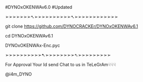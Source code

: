 #DYNOxOKENWAv6.0
#Updated

➢➢➢➢➢➢➢➴➢➢➢➢➢➢➢➢➢➢➴➢➢➢➢➢➢➢➢➢➢➢➢


git clone https://github.com/DYNOCRACKEr/DYNOxOKENWAv6.1

cd DYNOxOKENWAv6.1

DYNOxOKENWAx-Enc.pyc


➢➢➢➢➢➢➢➢➢➢➷➢➢➢➢➢➢➢➢➴➢➢➢➢➢➢➢➢➢

For Approval Your Id send Chat to us in TeLeGrAm☟☟☟

@i4m_DYNO
